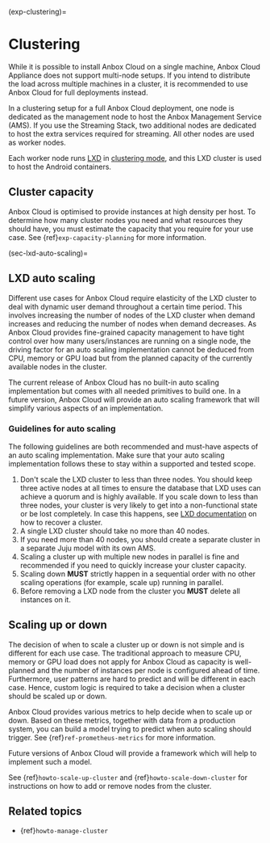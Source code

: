 (exp-clustering)=
# Clustering

While it is possible to install Anbox Cloud on a single machine, Anbox Cloud Appliance does not support multi-node setups. If you intend to distribute the load across multiple machines in a cluster, it is recommended to use Anbox Cloud for full deployments instead.

In a clustering setup for a full Anbox Cloud deployment, one node is dedicated as the management node to host the Anbox Management Service (AMS). If you use the Streaming Stack, two additional nodes are dedicated to host the extra services required for streaming. All other nodes are used as worker nodes.

Each worker node runs [LXD](https://ubuntu.com/lxd) in [clustering mode](https://documentation.ubuntu.com/lxd/en/latest/clustering/), and this LXD cluster is used to host the Android containers.

## Cluster capacity

Anbox Cloud is optimised to provide instances at high density per host. To determine how many cluster nodes you need and what resources they should have, you must estimate the capacity that you require for your use case. See {ref}`exp-capacity-planning` for more information.

(sec-lxd-auto-scaling)=
## LXD auto scaling

Different use cases for Anbox Cloud require elasticity of the LXD cluster to deal with dynamic user demand throughout a certain time period. This involves increasing the number of nodes of the LXD cluster when demand increases and reducing the number of nodes when demand decreases. As Anbox Cloud provides fine-grained capacity management to have tight control over how many users/instances are running on a single node, the driving factor for an auto scaling implementation cannot be deduced from CPU, memory or GPU load but from the planned capacity of the currently available nodes in the cluster.

The current release of Anbox Cloud has no built-in auto scaling implementation but comes with all needed primitives to build one. In a future version, Anbox Cloud will provide an auto scaling framework that will simplify various aspects of an implementation.

### Guidelines for auto scaling

The following guidelines are both recommended and must-have aspects of an auto scaling implementation. Make sure that your auto scaling implementation follows these to stay within a supported and tested scope.

1. Don't scale the LXD cluster to less than three nodes. You should keep three active nodes at all times to ensure the database that LXD uses can achieve a quorum and is highly available. If you scale down to less than three nodes, your cluster is very likely to get into a non-functional state or be lost completely. In case this happens, see [LXD documentation](https://documentation.ubuntu.com/lxd/en/latest/howto/cluster_recover/) on how to recover a cluster.
1. A single LXD cluster should take no more than 40 nodes.
1. If you need more than 40 nodes, you should create a separate cluster in a separate Juju model with its own AMS.
1. Scaling a cluster up with multiple new nodes in parallel is fine and recommended if you need to quickly increase your cluster capacity.
1. Scaling down **MUST** strictly happen in a sequential order with no other scaling operations (for example, scale up) running in parallel.
1. Before removing a LXD node from the cluster you **MUST** delete all instances on it.

## Scaling up or down

The decision of when to scale a cluster up or down is not simple and is different for each use case. The traditional approach to measure CPU, memory or GPU load does not apply for Anbox Cloud as capacity is well-planned and the number of instances per node is configured ahead of time. Furthermore, user patterns are hard to predict and will be different in each case. Hence, custom logic is required to take a decision when a cluster should be scaled up or down.

Anbox Cloud provides various metrics to help decide when to scale up or down. Based on these metrics, together with data from a production system, you can build a model trying to predict when auto scaling should trigger. See {ref}`ref-prometheus-metrics` for more information.

Future versions of Anbox Cloud will provide a framework which will help to implement such a model.

See {ref}`howto-scale-up-cluster` and {ref}`howto-scale-down-cluster` for instructions on how to add or remove nodes from the cluster.

## Related topics

* {ref}`howto-manage-cluster`
